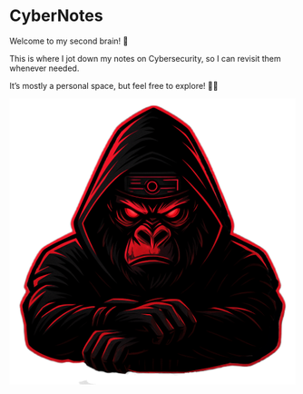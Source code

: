 # CyberNotes


Welcome to my second brain! 🧠

This is where I jot down my notes on Cybersecurity, so I can revisit them whenever needed.

It’s mostly a personal space, but feel free to explore! 👨‍💻

![](attachments/cyberlogo.png)


